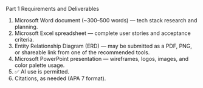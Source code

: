 Part 1 Requirements and Deliverables

1. Microsoft Word document (~300–500 words) — tech stack research and planning.
2. Microsoft Excel spreadsheet — complete user stories and acceptance criteria.
3. Entity Relationship Diagram (ERD) — may be submitted as a PDF, PNG, or shareable link from one of the recommended tools.
4. Microsoft PowerPoint presentation — wireframes, logos, images, and color palette usage.
5. ✅ AI use is permitted.
6. Citations, as needed (APA 7 format).